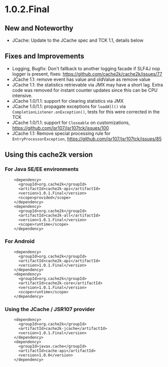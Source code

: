 # 1.0.2.Final

## New and Noteworthy

- JCache: Update to the JCache spec and TCK 1.1, details below

## Fixes and Improvements

- Logging, Bugfix: Don't fallback to another logging facade if SLF4J nop logger is present, fixes: https://github.com/cache2k/cache2k/issues/77
- JCache 1.1: remove event has value and oldValue as remove value
- JCache 1.1: the statistics retrievable via JMX may have a short lag. 
  Extra code was removed for instant counter updates since this can be CPU intensive. 
- JCache 1.0/1.1: support for clearing statistics via JMX
- JCache 1.0/1.1: propagate exceptions for `loadAll()` via `CompletionListener.onException()`, tests for this were corrected in the TCK 
- JCache 1.0/1.1: support for `Closeable` on customizations, https://github.com/jsr107/jsr107tck/issues/100
- JCache 1.1: Remove special processing rule for `EntryProcessorException`, https://github.com/jsr107/jsr107tck/issues/85

## Using this cache2k version

### For Java SE/EE environments

````
    <dependency>
      <groupId>org.cache2k</groupId>
      <artifactId>cache2k-api</artifactId>
      <version>1.0.1.Final</version>
      <scope>provided</scope>
    </dependency>
    <dependency>
      <groupId>org.cache2k</groupId>
      <artifactId>cache2k-all</artifactId>
      <version>1.0.1.Final</version>
      <scope>runtime</scope>
    </dependency>
````

### For Android

````
    <dependency>
      <groupId>org.cache2k</groupId>
      <artifactId>cache2k-api</artifactId>
      <version>1.0.1.Final</version>
    </dependency>
    <dependency>
      <groupId>org.cache2k</groupId>
      <artifactId>cache2k-core</artifactId>
      <version>1.0.1.Final</version>
      <scope>runtime</scope>
    </dependency>
````

### Using the JCache / JSR107 provider

````
    <dependency>
      <groupId>org.cache2k</groupId>
      <artifactId>cache2k-jcache</artifactId>
      <version>1.0.1.Final</version>
    </dependency>
    <dependency>
      <groupId>javax.cache</groupId>
      <artifactId>cache-api</artifactId>
      <version>1.0.0</version>
    </dependency>
````
